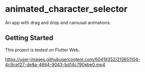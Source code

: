 # animated_character_selector

An app with drag and drop and carousal animations.

## Getting Started

This project is tested on Flutter Web.




https://user-images.githubusercontent.com/60419352/215651104-4c9cef27-de8a-4664-9043-bd14c790ebe0.mp4


